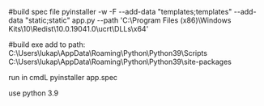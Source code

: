 #build spec file
pyinstaller -w -F --add-data "templates;templates" --add-data "static;static" app.py --path 'C:\Program Files (x86)\Windows Kits\10\Redist\10.0.19041.0\ucrt\DLLs\x64'

#build exe
add to path:
C:\Users\lukap\AppData\Roaming\Python\Python39\Scripts
C:\Users\lukap\AppData\Roaming\Python\Python39\site-packages

run in cmdL
pyinstaller app.spec


use python 3.9